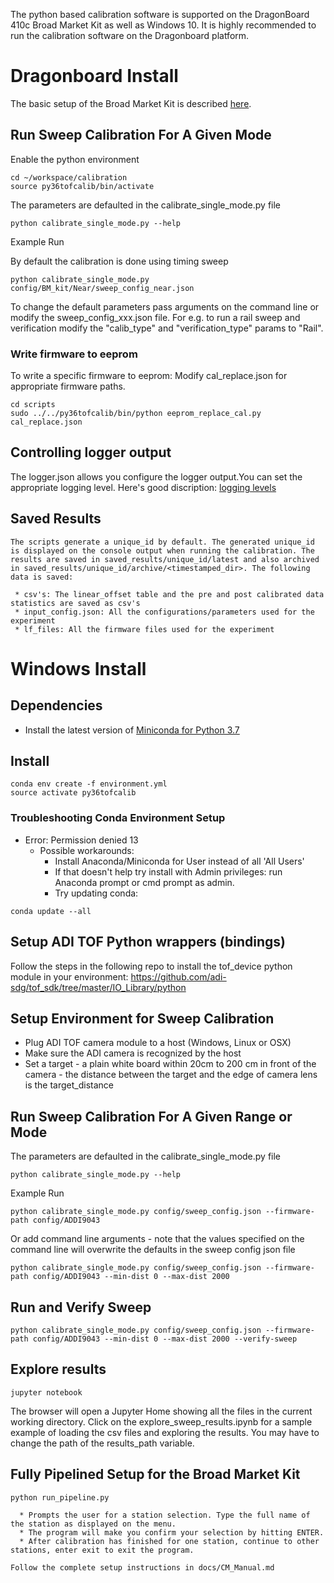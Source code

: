 The python based calibration software is supported on the DragonBoard 410c Broad Market Kit as well as Windows 10. It is highly recommended to run the calibration software on the Dragonboard platform.

# Dragonboard Install
The basic setup of the Broad Market Kit is described [here](https://github.com/analogdevicesinc/aditof_sdk/blob/master/doc/dragonboard410c/user_guide.md).

## Run Sweep Calibration For A Given Mode

Enable the python environment

``` 
cd ~/workspace/calibration
source py36tofcalib/bin/activate
```

The parameters are defaulted in the calibrate_single_mode.py file

``` 
python calibrate_single_mode.py --help
```

Example Run

By default the calibration is done using timing sweep
```
python calibrate_single_mode.py config/BM_kit/Near/sweep_config_near.json

```

To change the default parameters pass arguments on the command line or modify the sweep_config_xxx.json file. For e.g. to run a rail sweep and verification modify the "calib_type" and "verification_type" params to "Rail".

### Write firmware to eeprom
To write a specific firmware to eeprom:
Modify cal_replace.json for appropriate firmware paths.

```
cd scripts
sudo ../../py36tofcalib/bin/python eeprom_replace_cal.py cal_replace.json

```

## Controlling logger output
The logger.json allows you configure the logger output.You can set the appropriate logging level. Here's good discription: [logging levels](https://docs.python.org/3.6/library/logging.html#levels)

## Saved Results
```
The scripts generate a unique_id by default. The generated unique_id is displayed on the console output when running the calibration. The results are saved in saved_results/unique_id/latest and also archived in saved_results/unique_id/archive/<timestamped_dir>. The following data is saved:

 * csv's: The linear_offset table and the pre and post calibrated data statistics are saved as csv's
 * input_config.json: All the configurations/parameters used for the experiment
 * lf_files: All the firmware files used for the experiment

```

# Windows Install
## Dependencies

* Install the latest version of [Miniconda for Python 3.7](https://conda.io/miniconda.html) 

## Install
```
conda env create -f environment.yml 
source activate py36tofcalib
```

### Troubleshooting Conda Environment Setup
 * Error: Permission denied 13
   * Possible workarounds:
     * Install Anaconda/Miniconda for User instead of all 'All Users'
     * If that doesn't help try install with Admin privileges: run Anaconda prompt or cmd prompt as admin.
     * Try updating conda:
```
conda update --all
```

## Setup ADI TOF Python wrappers (bindings)
Follow the steps in the following repo to install the tof_device python module in your environment:
https://github.com/adi-sdg/tof_sdk/tree/master/IO_Library/python


## Setup Environment for Sweep Calibration

* Plug ADI TOF camera module to a host (Windows, Linux or OSX)
* Make sure the ADI camera is recognized by the host
* Set a target - a plain white board within 20cm to 200 cm in front of the camera - the distance between the target and the edge of camera lens is the target_distance 

## Run Sweep Calibration For A Given Range or Mode

The parameters are defaulted in the calibrate_single_mode.py file

``` 
python calibrate_single_mode.py --help
```

Example Run

```
python calibrate_single_mode.py config/sweep_config.json --firmware-path config/ADDI9043

```

Or add command line arguments - note that the values specified on the command line will overwrite the defaults in the sweep config json file


```
python calibrate_single_mode.py config/sweep_config.json --firmware-path config/ADDI9043 --min-dist 0 --max-dist 2000

```

## Run and Verify Sweep

```
python calibrate_single_mode.py config/sweep_config.json --firmware-path config/ADDI9043 --min-dist 0 --max-dist 2000 --verify-sweep
```

## Explore results
```
jupyter notebook
```

The browser will open a Jupyter Home showing all the files in the current working directory. Click on the explore_sweep_results.ipynb for a sample example of loading the csv files and exploring the results. You may have to change the path of the results_path variable.

## Fully Pipelined Setup for the Broad Market Kit

```
python run_pipeline.py

  * Prompts the user for a station selection. Type the full name of the station as displayed on the menu.
  * The program will make you confirm your selection by hitting ENTER.
  * After calibration has finished for one station, continue to other stations, enter exit to exit the program.

Follow the complete setup instructions in docs/CM_Manual.md
```

